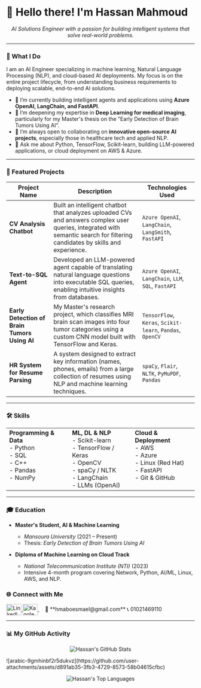 # 👋 Hello there! I'm     Hassan Mahmoud 

<p align="center">
  <em>AI Solutions Engineer with a passion for building intelligent systems that solve real-world problems.</em>
</p>

---

### 🚀 What I Do

I am an AI Engineer specializing in machine learning, Natural Language Processing (NLP), and cloud-based AI deployments. My focus is on the entire project lifecycle, from understanding business requirements to deploying scalable, end-to-end AI solutions.

- 🔭 I’m currently building intelligent agents and applications using **Azure OpenAI, LangChain, and FastAPI**.
- 🌱 I’m deepening my expertise in **Deep Learning for medical imaging**, particularly for my Master's thesis on the "Early Detection of Brain Tumors Using AI".
- 👯 I’m always open to collaborating on **innovative open-source AI projects**, especially those in healthcare tech and applied NLP.
- 💬 Ask me about Python, TensorFlow, Scikit-learn, building LLM-powered applications, or cloud deployment on AWS & Azure.

---

### 📂 Featured Projects

| Project Name                                    | Description                                                                                                                                                               | Technologies Used                                               |
| ----------------------------------------------- | ------------------------------------------------------------------------------------------------------------------------------------------------------------------------- | --------------------------------------------------------------- |
| **CV Analysis Chatbot**                         | Built an intelligent chatbot that analyzes uploaded CVs and answers complex user queries, integrated with semantic search for filtering candidates by skills and experience. | `Azure OpenAI`, `LangChain`, `LangSmith`, `FastAPI`             |
| **Text-to-SQL Agent**                           | Developed an LLM-powered agent capable of translating natural language questions into executable SQL queries, enabling intuitive insights from databases.                  | `Azure OpenAI`, `LangChain`, `LLM`, `SQL`, `FastAPI`            |
| **Early Detection of Brain Tumors Using AI**    | My Master's research project, which classifies MRI brain scan images into four tumor categories using a custom CNN model built with TensorFlow and Keras.                     | `TensorFlow`, `Keras`, `Scikit-learn`, `Pandas`, `OpenCV`       |
| **HR System for Resume Parsing**                | A system designed to extract key information (names, phones, emails) from a large collection of resumes using NLP and machine learning techniques.                          | `spaCy`, `Flair`, `NLTK`, `PyMuPDF`, `Pandas`                   |

---

### 🛠 Skills

<table>
  <tr>
    <td valign="top" width="33%">
      <strong>Programming & Data</strong><br>
      - Python<br>
      - SQL<br>
      - C++<br>
      - Pandas<br>
      - NumPy<br>
    </td>
    <td valign="top" width="33%">
      <strong>ML, DL & NLP</strong><br>
      - Scikit-learn<br>
      - TensorFlow / Keras<br>
      - OpenCV<br>
      - spaCy / NLTK<br>
      - LangChain<br>
      - LLMs (OpenAI)<br>
    </td>
    <td valign="top" width="33%">
      <strong>Cloud & Deployment</strong><br>
      - AWS<br>
      - Azure<br>
      - Linux (Red Hat)<br>
      - FastAPI<br>
      - Git & GitHub<br>
    </td>
  </tr>
</table>

---

### 🎓 Education

- **Master's Student, AI & Machine Learning**
  - *Mansoura University* (2021 – Present)
  - Thesis: *Early Detection of Brain Tumors Using AI*

- **Diploma of Machine Learning on Cloud Track**
  - *National Telecommunication Institute (NTI)* (2023)
  - Intensive 4-month program covering Network, Python, AI/ML, Linux, AWS, and NLP.


### 🌐 Connect with Me

<p align="left">
  <a href="https://www.linkedin.com/in/hassan-mahmoud-abo-esmael-166016131/" target="blank">
    <img align="center" src="https://raw.githubusercontent.com/rahuldkjain/github-profile-readme-generator/master/src/images/icons/Social/linked-in-alt.svg" alt="LinkedIn Profile" height="30" width="40" />
  </a>
  <a href="https://www.kaggle.com/hassanmahmoud97" target="blank">
    <img align="center" src="https://raw.githubusercontent.com/rahuldkjain/github-profile-readme-generator/master/src/images/icons/Social/kaggle.svg" alt="Kaggle Profile" height="30" width="40" />
  </a>
  &nbsp; &nbsp;
  📧 **hmaboesmael@gmail.com**
  📞 01021469110
</p>

---

### 📊 My GitHub Activity

<p align="center">
  <img src="https://github-readme-stats.vercel.app/api?username=hassan97mahmoud&show_icons=true&theme=tokyonight&hide_border=true&include_all_commits=true&count_private=true" alt="Hassan's GitHub Stats" />
</p>![arabic-9gmhinbf2r5dukvz](https://github.com/user-attachments/assets/d891ab35-3fb3-4729-8573-58b04615cfbc)

<p align="center">
  <img src="https://github-readme-stats.vercel.app/api/top-langs/?username=hassan97mahmoud&layout=compact&theme=tokyonight&hide_border=true" alt="Hassan's Top Languages" />
</p>
